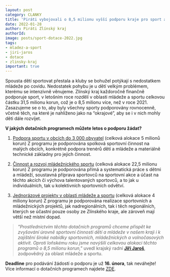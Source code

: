```yaml
---
layout: post
category: CLANKY
title: 'Piráti vybojovali o 8,5 milionu vyšší podporu kraje pro sport a mládež na tento rok!'
date: 2022-01-28
author: Piráti Zlínský kraj
authorId: 
image: posts/sport-dotace-2022.jpg
tags: 
- mladez-a-sport
- jiri-jaros
- dotace
- zlinsky-kraj
important: true
---
```


Spousta dětí sportovat přestala a kluby se bohužel potýkají s nedostatkem mládeže po covidu. Nedostatek pohybu je u dětí velkým problémem, kterému se intenzivně věnujeme. Zlínský kraj každoročně finančně podporuje sport, v letošním roce rozdělí v oblasti mládeže a sportu celkovou částku 31,5 milionu korun, což je o 8,5 milionu více, než v roce 2021. Zasazujeme se o to, aby byly všechny sporty podporovány rovnocenně, včetně těch, na které je nahlíženo jako na “okrajové”, aby se i v nich mohly děti dále rozvíjet.

**V jakých dotačních programech můžete letos o podporu žádat?**

1. [Podpora sportu v obcích do 3 000 obyvatel](https://www.kr-zlinsky.cz/mas02-22-podpora-sportu-v-obcich-do-3000-obyvatel-aktuality-17484.html) (celková alokace 5 milionů korun)
Z programu je podporována spolková sportovní činnost na malých obcích, konkrétně podpora trenérů dětí a mládeže a materiálně technické základny pro jejich činnost.

2. [Činnost a rozvoj mládežnického sportu](https://www.kr-zlinsky.cz/mas03-22-cinnost-a-rozvoj-mladeznickeho-sportu-aktuality-17485.html) (celková alokace 22,5 milionu korun)
Z programu je podporována přímá a systematická práce s dětmi a mládeží, soustavná příprava sportovců na sportovní akce a účast na těchto akcích či výchova talentovaných sportovců, a to jak u individuálních, tak u kolektivních sportovních odvětví. 

3. [Jednorázové projekty v oblasti mládeže a sportu](https://www.kr-zlinsky.cz/mas01-22-jednorazove-projekty-v-oblasti-mladeze-a-sportu-aktuality-17483.html) (celková alokace 4 miliony korun)
Z programu je podporována realizace sportovních a mládežnických projektů, jak nadregionálních, tak i těch regionálních, kterých se účastní pouze osoby ze Zlínského kraje, ale zároveň mají větší než místní dopad.

> *"Prostřednictvím těchto dotačních programů chceme přispět ke zvyšování úrovně sportovní činnosti dětí a mládeže v našem kraji i k zajištění široké nabídky sportovních, mládežnických a volnočasových aktivit. Oproti loňskému roku jsme navýšili celkovou alokaci těchto programů o 8,5 milionu korun,"* uvedl krajský radní **[Jiří Jaroš](https://zlinsky.pirati.cz/lide/jiri-jaros/)**, zodpovědný za oblast mládeže a sportu.
> 

**Deadline** pro podávání žádostí o podporu je už **16. února**, tak neváhejte! Více informací o dotačních programech najdete [ZDE](https://bit.ly/podpora_sport_2022).

